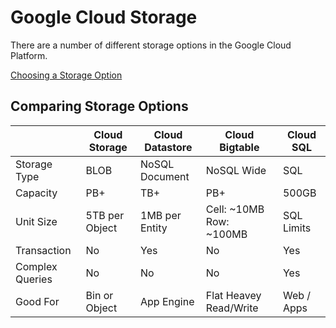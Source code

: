 # Google Cloud Storage

There are a number of different storage options in the Google Cloud Platform.

[Choosing a Storage Option](https://cloud.google.com/storage-options/)


## Comparing Storage Options

|                 | Cloud Storage  | Cloud Datastore | Cloud Bigtable          | Cloud SQL  |
|-----------------|----------------|-----------------|-------------------------|------------|
| Storage Type    | BLOB           | NoSQL Document  | NoSQL Wide              | SQL        |
| Capacity        | PB+            | TB+             | PB+                     | 500GB      |
| Unit Size       | 5TB per Object | 1MB per Entity  | Cell: ~10MB Row: ~100MB | SQL Limits |
| Transaction     | No             | Yes             | No                      | Yes        |
| Complex Queries | No             | No              | No                      | Yes        |
| Good For        | Bin or Object  | App Engine      | Flat Heavey Read/Write  | Web / Apps |

